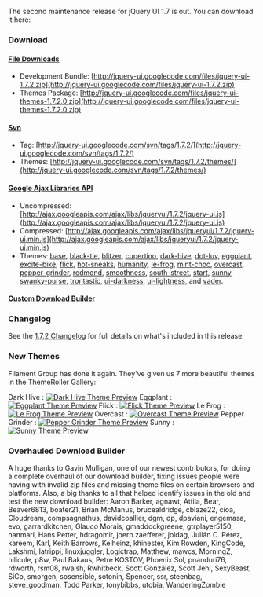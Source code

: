 The second maintenance release for jQuery UI 1.7 is out. You can
download it here:

### Download

#### [File Downloads](http://code.google.com/p/jquery-ui/downloads/list)

-   Development Bundle:
    [http://jquery-ui.googlecode.com/files/jquery-ui-1.7.2.zip](http://jquery-ui.googlecode.com/files/jquery-ui-1.7.2.zip)
-   Themes Package:
    [http://jquery-ui.googlecode.com/files/jquery-ui-themes-1.7.2.0.zip](http://jquery-ui.googlecode.com/files/jquery-ui-themes-1.7.2.0.zip)

#### [Svn](http://code.google.com/p/jquery-ui/source/checkout)

-   Tag:
    [http://jquery-ui.googlecode.com/svn/tags/1.7.2/](http://jquery-ui.googlecode.com/svn/tags/1.7.2/)
-   Themes:
    [http://jquery-ui.googlecode.com/svn/tags/1.7.2/themes/](http://jquery-ui.googlecode.com/svn/tags/1.7.2/themes/)

#### [Google Ajax Libraries API](http://code.google.com/apis/ajaxlibs/documentation/index.html#jqueryUI)

-   Uncompressed:
    [http://ajax.googleapis.com/ajax/libs/jqueryui/1.7.2/jquery-ui.js](http://ajax.googleapis.com/ajax/libs/jqueryui/1.7.2/jquery-ui.js)
-   Compressed:
    [http://ajax.googleapis.com/ajax/libs/jqueryui/1.7.2/jquery-ui.min.js](http://ajax.googleapis.com/ajax/libs/jqueryui/1.7.2/jquery-ui.min.js)
-   Themes:
    [base](http://ajax.googleapis.com/ajax/libs/jqueryui/1.7.2/themes/base/jquery-ui.css),
    [black-tie](http://ajax.googleapis.com/ajax/libs/jqueryui/1.7.2/themes/black-tie/jquery-ui.css),
    [blitzer](http://ajax.googleapis.com/ajax/libs/jqueryui/1.7.2/themes/blitzer/jquery-ui.css),
    [cupertino](http://ajax.googleapis.com/ajax/libs/jqueryui/1.7.2/themes/cupertino/jquery-ui.css),
    [dark-hive](http://ajax.googleapis.com/ajax/libs/jqueryui/1.7.2/themes/dark-hive/jquery-ui.css),
    [dot-luv](http://ajax.googleapis.com/ajax/libs/jqueryui/1.7.2/themes/dot-luv/jquery-ui.css),
    [eggplant](http://ajax.googleapis.com/ajax/libs/jqueryui/1.7.2/themes/eggplant/jquery-ui.css),
    [excite-bike](http://ajax.googleapis.com/ajax/libs/jqueryui/1.7.2/themes/excite-bike/jquery-ui.css),
    [flick](http://ajax.googleapis.com/ajax/libs/jqueryui/1.7.2/themes/flick/jquery-ui.css),
    [hot-sneaks](http://ajax.googleapis.com/ajax/libs/jqueryui/1.7.2/themes/hot-sneaks/jquery-ui.css),
    [humanity](http://ajax.googleapis.com/ajax/libs/jqueryui/1.7.2/themes/humanity/jquery-ui.css),
    [le-frog](http://ajax.googleapis.com/ajax/libs/jqueryui/1.7.2/themes/le-frog/jquery-ui.css),
    [mint-choc](http://ajax.googleapis.com/ajax/libs/jqueryui/1.7.2/themes/mint-choc/jquery-ui.css),
    [overcast](http://ajax.googleapis.com/ajax/libs/jqueryui/1.7.2/themes/overcast/jquery-ui.css),
    [pepper-grinder](http://ajax.googleapis.com/ajax/libs/jqueryui/1.7.2/themes/pepper-grinder/jquery-ui.css),
    [redmond](http://ajax.googleapis.com/ajax/libs/jqueryui/1.7.2/themes/redmond/jquery-ui.css),
    [smoothness](http://ajax.googleapis.com/ajax/libs/jqueryui/1.7.2/themes/smoothness/jquery-ui.css),
    [south-street](http://ajax.googleapis.com/ajax/libs/jqueryui/1.7.2/themes/south-street/jquery-ui.css),
    [start](http://ajax.googleapis.com/ajax/libs/jqueryui/1.7.2/themes/start/jquery-ui.css),
    [sunny](http://ajax.googleapis.com/ajax/libs/jqueryui/1.7.2/themes/sunny/jquery-ui.css),
    [swanky-purse](http://ajax.googleapis.com/ajax/libs/jqueryui/1.7.2/themes/swanky-purse/jquery-ui.css),
    [trontastic](http://ajax.googleapis.com/ajax/libs/jqueryui/1.7.2/themes/trontastic/jquery-ui.css),
    [ui-darkness](http://ajax.googleapis.com/ajax/libs/jqueryui/1.7.2/themes/ui-darkness/jquery-ui.css),
    [ui-lightness](http://ajax.googleapis.com/ajax/libs/jqueryui/1.7.2/themes/ui-lightness/jquery-ui.css),
    and
    [vader](http://ajax.googleapis.com/ajax/libs/jqueryui/1.7.2/themes/vader/jquery-ui.css).

#### [Custom Download Builder](http://jqueryui.com/download)

### Changelog

See the [1.7.2 Changelog](http://jqueryui.com/docs/Changelog/1.7.2) for
full details on what's included in this release.

### New Themes

Filament Group has done it again. They've given us 7 more beautiful
themes in the ThemeRoller Gallery:

Dark Hive
:   [![Dark Hive Theme
    Preview](http://jqueryui.com/themeroller/images/themeGallery/theme_90_dark_hive.png)](http://jqueryui.com/themeroller/?ffDefault=Verdana%2C+Arial%2C+sans-serif&fwDefault=normal&fsDefault=1.1em&cornerRadius=6px&bgColorHeader=444444&bgTextureHeader=03_highlight_soft.png&bgImgOpacityHeader=44&borderColorHeader=333333&fcHeader=ffffff&iconColorHeader=ffffff&bgColorContent=000000&bgTextureContent=14_loop.png&bgImgOpacityContent=25&borderColorContent=555555&fcContent=ffffff&iconColorContent=cccccc&bgColorDefault=222222&bgTextureDefault=03_highlight_soft.png&bgImgOpacityDefault=35&borderColorDefault=444444&fcDefault=eeeeee&iconColorDefault=cccccc&bgColorHover=003147&bgTextureHover=03_highlight_soft.png&bgImgOpacityHover=33&borderColorHover=0b93d5&fcHover=ffffff&iconColorHover=ffffff&bgColorActive=0972a5&bgTextureActive=04_highlight_hard.png&bgImgOpacityActive=20&borderColorActive=26b3f7&fcActive=ffffff&iconColorActive=222222&bgColorHighlight=eeeeee&bgTextureHighlight=03_highlight_soft.png&bgImgOpacityHighlight=80&borderColorHighlight=cccccc&fcHighlight=2e7db2&iconColorHighlight=4b8e0b&bgColorError=ffc73d&bgTextureError=02_glass.png&bgImgOpacityError=40&borderColorError=ffb73d&fcError=111111&iconColorError=a83300&bgColorOverlay=5c5c5c&bgTextureOverlay=01_flat.png&bgImgOpacityOverlay=50&opacityOverlay=80&bgColorShadow=cccccc&bgTextureShadow=01_flat.png&bgImgOpacityShadow=30&opacityShadow=60&thicknessShadow=7px&offsetTopShadow=-7px&offsetLeftShadow=-7px&cornerRadiusShadow=8px)
Eggplant
:   [![Eggplant Theme
    Preview](http://jqueryui.com/themeroller/images/themeGallery/theme_90_eggplant.png)](http://jqueryui.com/themeroller/?ffDefault=Lucida+Grande%2C+Lucida+Sans%2C+Arial%2C+sans-serif&fwDefault=bold&fsDefault=1.1em&cornerRadius=6px&bgColorHeader=30273a&bgTextureHeader=03_highlight_soft.png&bgImgOpacityHeader=25&borderColorHeader=231d2b&fcHeader=ffffff&iconColorHeader=a8a3ae&bgColorContent=3d3644&bgTextureContent=12_gloss_wave.png&bgImgOpacityContent=30&borderColorContent=7e7783&fcContent=ffffff&iconColorContent=ffffff&bgColorDefault=dcd9de&bgTextureDefault=03_highlight_soft.png&bgImgOpacityDefault=100&borderColorDefault=dcd9de&fcDefault=665874&iconColorDefault=8d78a5&bgColorHover=eae6ea&bgTextureHover=03_highlight_soft.png&bgImgOpacityHover=100&borderColorHover=d1c5d8&fcHover=734d99&iconColorHover=734d99&bgColorActive=5f5964&bgTextureActive=03_highlight_soft.png&bgImgOpacityActive=45&borderColorActive=7e7783&fcActive=ffffff&iconColorActive=454545&bgColorHighlight=fafafa&bgTextureHighlight=01_flat.png&bgImgOpacityHighlight=55&borderColorHighlight=ffdb1f&fcHighlight=333333&iconColorHighlight=8d78a5&bgColorError=994d53&bgTextureError=01_flat.png&bgImgOpacityError=55&borderColorError=994d53&fcError=ffffff&iconColorError=ebccce&bgColorOverlay=eeeeee&bgTextureOverlay=01_flat.png&bgImgOpacityOverlay=0&opacityOverlay=80&bgColorShadow=aaaaaa&bgTextureShadow=01_flat.png&bgImgOpacityShadow=0&opacityShadow=60&thicknessShadow=4px&offsetTopShadow=-4px&offsetLeftShadow=-4px&cornerRadiusShadow=0px)
Flick
:   [![Flick Theme
    Preview](http://jqueryui.com/themeroller/images/themeGallery/theme_90_flick.png)](http://jqueryui.com/themeroller/?ffDefault=Helvetica%2C+Arial%2C+sans-serif&fwDefault=bold&fsDefault=1.1em&cornerRadius=2px&bgColorHeader=dddddd&bgTextureHeader=03_highlight_soft.png&bgImgOpacityHeader=50&borderColorHeader=dddddd&fcHeader=444444&iconColorHeader=0073ea&bgColorContent=ffffff&bgTextureContent=01_flat.png&bgImgOpacityContent=75&borderColorContent=dddddd&fcContent=444444&iconColorContent=ff0084&bgColorDefault=f6f6f6&bgTextureDefault=03_highlight_soft.png&bgImgOpacityDefault=100&borderColorDefault=dddddd&fcDefault=0073ea&iconColorDefault=666666&bgColorHover=0073ea&bgTextureHover=03_highlight_soft.png&bgImgOpacityHover=25&borderColorHover=0073ea&fcHover=ffffff&iconColorHover=ffffff&bgColorActive=ffffff&bgTextureActive=02_glass.png&bgImgOpacityActive=65&borderColorActive=dddddd&fcActive=ff0084&iconColorActive=454545&bgColorHighlight=ffffff&bgTextureHighlight=01_flat.png&bgImgOpacityHighlight=55&borderColorHighlight=cccccc&fcHighlight=444444&iconColorHighlight=0073ea&bgColorError=ffffff&bgTextureError=01_flat.png&bgImgOpacityError=55&borderColorError=ff0084&fcError=222222&iconColorError=ff0084&bgColorOverlay=eeeeee&bgTextureOverlay=01_flat.png&bgImgOpacityOverlay=0&opacityOverlay=80&bgColorShadow=aaaaaa&bgTextureShadow=01_flat.png&bgImgOpacityShadow=0&opacityShadow=60&thicknessShadow=4px&offsetTopShadow=-4px&offsetLeftShadow=-4px&cornerRadiusShadow=0px)
Le Frog
:   [![Le Frog Theme
    Preview](http://jqueryui.com/themeroller/images/themeGallery/theme_90_le_frog.png)](http://jqueryui.com/themeroller/?ffDefault=Lucida+Grande%2C+Lucida+Sans%2C+Arial%2C+sans-serif&fwDefault=normal&fsDefault=1.1em&cornerRadius=10px&bgColorHeader=3a8104&bgTextureHeader=03_highlight_soft.png&bgImgOpacityHeader=33&borderColorHeader=3f7506&fcHeader=ffffff&iconColorHeader=ffffff&bgColorContent=285c00&bgTextureContent=05_inset_soft.png&bgImgOpacityContent=10&borderColorContent=72b42d&fcContent=ffffff&iconColorContent=72b42d&bgColorDefault=4ca20b&bgTextureDefault=03_highlight_soft.png&bgImgOpacityDefault=60&borderColorDefault=45930b&fcDefault=ffffff&iconColorDefault=ffffff&bgColorHover=4eb305&bgTextureHover=03_highlight_soft.png&bgImgOpacityHover=50&borderColorHover=8bd83b&fcHover=ffffff&iconColorHover=ffffff&bgColorActive=285c00&bgTextureActive=04_highlight_hard.png&bgImgOpacityActive=30&borderColorActive=72b42d&fcActive=ffffff&iconColorActive=ffffff&bgColorHighlight=fbf5d0&bgTextureHighlight=02_glass.png&bgImgOpacityHighlight=55&borderColorHighlight=f9dd34&fcHighlight=363636&iconColorHighlight=4eb305&bgColorError=ffdc2e&bgTextureError=08_diagonals_thick.png&bgImgOpacityError=95&borderColorError=fad000&fcError=2b2b2b&iconColorError=cd0a0a&bgColorOverlay=444444&bgTextureOverlay=08_diagonals_thick.png&bgImgOpacityOverlay=15&opacityOverlay=30&bgColorShadow=aaaaaa&bgTextureShadow=07_diagonals_small.png&bgImgOpacityShadow=0&opacityShadow=30&thicknessShadow=0px&offsetTopShadow=4px&offsetLeftShadow=4px&cornerRadiusShadow=4px)
Overcast
:   [![Overcast Theme
    Preview](http://jqueryui.com/themeroller/images/themeGallery/theme_90_overcast.png)](http://jqueryui.com/themeroller/?ffDefault=Trebuchet+MS%2C+Helvetica%2C+Arial%2C+sans-serif&fwDefault=bold&fsDefault=1.1em&cornerRadius=6px&bgColorHeader=dddddd&bgTextureHeader=02_glass.png&bgImgOpacityHeader=35&borderColorHeader=bbbbbb&fcHeader=444444&iconColorHeader=999999&bgColorContent=c9c9c9&bgTextureContent=05_inset_soft.png&bgImgOpacityContent=50&borderColorContent=aaaaaa&fcContent=333333&iconColorContent=999999&bgColorDefault=eeeeee&bgTextureDefault=02_glass.png&bgImgOpacityDefault=60&borderColorDefault=cccccc&fcDefault=3383bb&iconColorDefault=70b2e1&bgColorHover=f8f8f8&bgTextureHover=02_glass.png&bgImgOpacityHover=100&borderColorHover=bbbbbb&fcHover=599fcf&iconColorHover=3383bb&bgColorActive=999999&bgTextureActive=06_inset_hard.png&bgImgOpacityActive=75&borderColorActive=999999&fcActive=ffffff&iconColorActive=454545&bgColorHighlight=eeeeee&bgTextureHighlight=01_flat.png&bgImgOpacityHighlight=55&borderColorHighlight=ffffff&fcHighlight=444444&iconColorHighlight=3383bb&bgColorError=c0402a&bgTextureError=01_flat.png&bgImgOpacityError=55&borderColorError=c0402a&fcError=ffffff&iconColorError=fbc856&bgColorOverlay=eeeeee&bgTextureOverlay=01_flat.png&bgImgOpacityOverlay=0&opacityOverlay=80&bgColorShadow=aaaaaa&bgTextureShadow=01_flat.png&bgImgOpacityShadow=0&opacityShadow=60&thicknessShadow=4px&offsetTopShadow=-4px&offsetLeftShadow=-4px&cornerRadiusShadow=0pxdow%3D0px)
Pepper Grinder
:   [![Pepper Grinder Theme
    Preview](http://jqueryui.com/themeroller/images/themeGallery/theme_90_pepper_grinder.png)](http://jqueryui.com/themeroller/?ffDefault=Trebuchet+MS%2C+Tahoma%2C+Verdana%2C+Arial%2C+sans-serif&fwDefault=bold&fsDefault=1.1em&cornerRadius=6px&bgColorHeader=ffffff&bgTextureHeader=23_fine_grain.png&bgImgOpacityHeader=15&borderColorHeader=d4d1bf&fcHeader=453821&iconColorHeader=b83400&bgColorContent=eceadf&bgTextureContent=23_fine_grain.png&bgImgOpacityContent=10&borderColorContent=d9d6c4&fcContent=1f1f1f&iconColorContent=222222&bgColorDefault=f8f7f6&bgTextureDefault=23_fine_grain.png&bgImgOpacityDefault=10&borderColorDefault=cbc7bd&fcDefault=654b24&iconColorDefault=b83400&bgColorHover=654b24&bgTextureHover=23_fine_grain.png&bgImgOpacityHover=65&borderColorHover=654b24&fcHover=ffffff&iconColorHover=ffffff&bgColorActive=eceadf&bgTextureActive=23_fine_grain.png&bgImgOpacityActive=15&borderColorActive=d9d6c4&fcActive=140f06&iconColorActive=8c291d&bgColorHighlight=f7f3de&bgTextureHighlight=23_fine_grain.png&bgImgOpacityHighlight=15&borderColorHighlight=b2a266&fcHighlight=3a3427&iconColorHighlight=3572ac&bgColorError=b83400&bgTextureError=23_fine_grain.png&bgImgOpacityError=68&borderColorError=681818&fcError=ffffff&iconColorError=fbdb93&bgColorOverlay=6e4f1c&bgTextureOverlay=16_diagonal_maze.png&bgImgOpacityOverlay=20&opacityOverlay=60&bgColorShadow=000000&bgTextureShadow=16_diagonal_maze.png&bgImgOpacityShadow=40&opacityShadow=60&thicknessShadow=5px&offsetTopShadow=0&offsetLeftShadow=-10px&cornerRadiusShadow=18px)
Sunny
:   [![Sunny Theme
    Preview](http://jqueryui.com/themeroller/images/themeGallery/theme_90_sunny.png)](http://jqueryui.com/themeroller/?ffDefault=Segoe+UI%2C+Arial%2C+sans-serif&fwDefault=bold&fsDefault=1.1em&cornerRadius=8px&bgColorHeader=817865&bgTextureHeader=12_gloss_wave.png&bgImgOpacityHeader=45&borderColorHeader=494437&fcHeader=ffffff&iconColorHeader=fadc7a&bgColorContent=feeebd&bgTextureContent=03_highlight_soft.png&bgImgOpacityContent=100&borderColorContent=8e846b&fcContent=383838&iconColorContent=d19405&bgColorDefault=fece2f&bgTextureDefault=12_gloss_wave.png&bgImgOpacityDefault=60&borderColorDefault=d19405&fcDefault=4c3000&iconColorDefault=3d3d3d&bgColorHover=ffdd57&bgTextureHover=12_gloss_wave.png&bgImgOpacityHover=70&borderColorHover=a45b13&fcHover=381f00&iconColorHover=bd7b00&bgColorActive=ffffff&bgTextureActive=05_inset_soft.png&bgImgOpacityActive=30&borderColorActive=655e4e&fcActive=0074c7&iconColorActive=eb990f&bgColorHighlight=fff9e5&bgTextureHighlight=12_gloss_wave.png&bgImgOpacityHighlight=90&borderColorHighlight=eeb420&fcHighlight=1f1f1f&iconColorHighlight=ed9f26&bgColorError=d34d17&bgTextureError=07_diagonals_medium.png&bgImgOpacityError=20&borderColorError=ffb73d&fcError=ffffff&iconColorError=ffe180&bgColorOverlay=5c5c5c&bgTextureOverlay=01_flat.png&bgImgOpacityOverlay=50&opacityOverlay=80&bgColorShadow=cccccc&bgTextureShadow=01_flat.png&bgImgOpacityShadow=30&opacityShadow=60&thicknessShadow=7px&offsetTopShadow=-7px&offsetLeftShadow=-7px&cornerRadiusShadow=8px)

### Overhauled Download Builder

A huge thanks to Gavin Mulligan, one of our newest contributors, for
doing a complete overhaul of our download builder, fixing issues people
were having with invalid zip files and missing theme files on certain
browsers and platforms. Also, a big thanks to all that helped identify
issues in the old and test the new download builder: Aaron Barker,
agnawt, Attila, Bear, Beaver6813, boater21, Brian McManus,
brucealdridge, cblaze22, cioa, Cloudream, compsagnathus, davidcoallier,
dgm, dp, dpaviani, engemasa, evo, garrardkitchen, Glauco Morais,
gmaddockgreene, gtrplayer5150, hanmari, Hans Petter, hdragomir,
joern.zaefferer, joldag, Julián C. Pérez, kareem, Karl, Keith Barrows,
Kelheinz, khinester, Kim Rowden, KingCode, Lakshmi, latrippi,
linuxjuggler, Logictrap, Matthew, mawcs, MorningZ, nilicule, p8w, Paul
Bakaus, Petre KOSTOV, Phoenix Sol, pnanduri76, rdworth, rsm08, rwalsh,
Rwhitbeck, Scott González, Scott Jehl, SexyBeast, SiCo, smorgen,
sosensible, sotonin, Spencer, ssr, steenbag, steve\_goodman, Todd
Parker, tonybibbs, utobia, WanderingZombie
